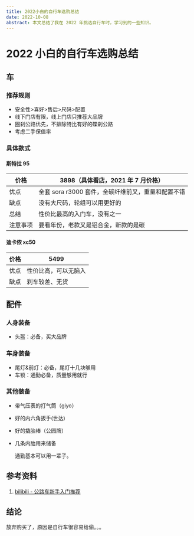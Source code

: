 ```yaml
---
title: 2022小白的自行车选购总结
date: 2022-10-08
abstract: 本文总结了我在 2022 年挑选自行车时，学习到的一些知识。
---
```


# 2022 小白的自行车选购总结

## 车

### 推荐规则

- 安全性>喜好>售后>尺码>配置
- 线下门店有限，线上门店只推荐大品牌
- 圈刹公路优先，不排除特比有好的碟刹公路
- 考虑二手保值率

### 具体款式

#### 斯特拉 95

| 价格     | 3898（具体看店，2021 年 7 月价格）                 |
| -------- | -------------------------------------------------- |
| 优点     | 全套 sora r3000 套件，全碳纤维前叉，重量和配置不错 |
| 缺点     | 没有大尺码，轮组可以用更好的                       |
| 总结     | 性价比最高的入门车，没有之一                       |
| 注意事项 | 要看年份，老款叉是铝合金，新款的是碳               |

#### 迪卡侬 xc50

| 价格 | 5499                 |
| ---- | -------------------- |
| 优点 | 性价比高，可以无脑入 |
| 缺点 | 刹车较差、无货       |

## 配件

### 人身装备

- 头盔：必备，买大品牌

### 车身装备

- 尾灯&前灯：必备，尾灯十几块够用
- 车锁：通勤必备，质量够用就行

### 其他装备

- 带气压表的打气筒（giyo）

- 好的内六角扳手(世达)

- 好的撬胎棒（公园牌）

- 几条内胎用来储备

  通勤基本可以用一辈子。

## 参考资料

1. [bilibili - 公路车新手入门推荐](https://www.bilibili.com/video/BV1Ly4y1T7EZ/)

## 结论

放弃购买了，原因是自行车很容易给偷。。。
